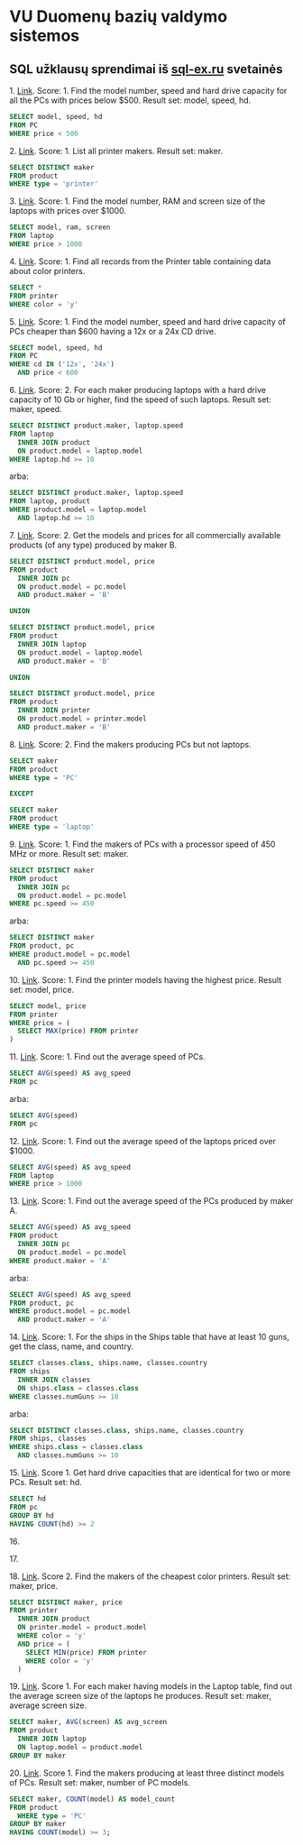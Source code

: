 # VU Duomenų bazių valdymo sistemos

## SQL užklausų sprendimai iš [sql-ex.ru](https://sql-ex.ru/exercises/index.php?act=learn) svetainės

1\. [Link](https://sql-ex.ru/exercises/index.php?act=learn&LN=1). Score: 1. Find the model number, speed and hard drive capacity for all the PCs with prices below $500.
Result set: model, speed, hd.

```sql
SELECT model, speed, hd
FROM PC
WHERE price < 500
```

2\. [Link](https://sql-ex.ru/exercises/index.php?act=learn&LN=2). Score: 1. List all printer makers. Result set: maker.

```sql
SELECT DISTINCT maker
FROM product
WHERE type = 'printer'
```

3\. [Link](https://sql-ex.ru/exercises/index.php?act=learn&LN=3). Score: 1. Find the model number, RAM and screen size of the laptops with prices over $1000.

```sql
SELECT model, ram, screen
FROM laptop
WHERE price > 1000
```

4\. [Link](https://sql-ex.ru/exercises/index.php?act=learn&LN=4). Score: 1. Find all records from the Printer table containing data about color printers.

```sql
SELECT *
FROM printer
WHERE color = 'y'
```

5\. [Link](https://sql-ex.ru/exercises/index.php?act=learn&LN=5). Score: 1. Find the model number, speed and hard drive capacity of PCs cheaper than $600 having a 12x or a 24x CD drive.

```sql
SELECT model, speed, hd
FROM PC
WHERE cd IN ('12x', '24x')
  AND price < 600
```

6\. [Link](https://sql-ex.ru/exercises/index.php?act=learn&LN=6). Score: 2. For each maker producing laptops with a hard drive capacity of 10 Gb or higher, find the speed of such laptops. Result set: maker, speed.

```sql
SELECT DISTINCT product.maker, laptop.speed
FROM laptop
  INNER JOIN product
  ON product.model = laptop.model
WHERE laptop.hd >= 10
```

arba:

```sql
SELECT DISTINCT product.maker, laptop.speed
FROM laptop, product
WHERE product.model = laptop.model
  AND laptop.hd >= 10
```

7\. [Link](https://sql-ex.ru/exercises/index.php?act=learn&LN=7). Score: 2. Get the models and prices for all commercially available products (of any type) produced by maker B.

```sql
SELECT DISTINCT product.model, price
FROM product
  INNER JOIN pc
  ON product.model = pc.model
  AND product.maker = 'B'

UNION

SELECT DISTINCT product.model, price
FROM product
  INNER JOIN laptop
  ON product.model = laptop.model
  AND product.maker = 'B'

UNION

SELECT DISTINCT product.model, price
FROM product
  INNER JOIN printer
  ON product.model = printer.model
  AND product.maker = 'B'
```

8\. [Link](https://sql-ex.ru/exercises/index.php?act=learn&LN=8). Score: 2. Find the makers producing PCs but not laptops.

```sql
SELECT maker
FROM product
WHERE type = 'PC'

EXCEPT

SELECT maker
FROM product
WHERE type = 'laptop'
```

9\. [Link](https://sql-ex.ru/exercises/index.php?act=learn&LN=9). Score: 1. Find the makers of PCs with a processor speed of 450 MHz or more. Result set: maker.

```sql
SELECT DISTINCT maker
FROM product
  INNER JOIN pc
  ON product.model = pc.model
WHERE pc.speed >= 450
```

arba:

```sql
SELECT DISTINCT maker
FROM product, pc
WHERE product.model = pc.model
  AND pc.speed >= 450
```

10\. [Link](https://sql-ex.ru/exercises/index.php?act=learn&LN=10). Score: 1. Find the printer models having the highest price. Result set: model, price.

```sql
SELECT model, price
FROM printer
WHERE price = (
  SELECT MAX(price) FROM printer
)
```

11\. [Link](https://sql-ex.ru/exercises/index.php?act=learn&LN=11). Score: 1. Find out the average speed of PCs.

```sql
SELECT AVG(speed) AS avg_speed
FROM pc
```

arba:

```sql
SELECT AVG(speed)
FROM pc
```

12\. [Link](https://sql-ex.ru/exercises/index.php?act=learn&LN=12). Score: 1. Find out the average speed of the laptops priced over $1000.

```sql
SELECT AVG(speed) AS avg_speed
FROM laptop
WHERE price > 1000
```

13\. [Link](https://sql-ex.ru/exercises/index.php?act=learn&LN=13). Score: 1. Find out the average speed of the PCs produced by maker A.

```sql
SELECT AVG(speed) AS avg_speed
FROM product
  INNER JOIN pc
  ON product.model = pc.model
WHERE product.maker = 'A'
```

arba:

```sql
SELECT AVG(speed) AS avg_speed
FROM product, pc
WHERE product.model = pc.model
  AND product.maker = 'A'
```

14\. [Link](https://sql-ex.ru/exercises/index.php?act=learn&LN=14). Score: 1. For the ships in the Ships table that have at least 10 guns, get the class, name, and country.

```sql
SELECT classes.class, ships.name, classes.country
FROM ships
  INNER JOIN classes
  ON ships.class = classes.class
WHERE classes.numGuns >= 10
```

arba:

```sql
SELECT DISTINCT classes.class, ships.name, classes.country
FROM ships, classes
WHERE ships.class = classes.class
  AND classes.numGuns >= 10
```

15\. [Link](https://sql-ex.ru/exercises/index.php?act=learn&LN=15). Score 1. Get hard drive capacities that are identical for two or more PCs. Result set: hd.

```sql
SELECT hd
FROM pc
GROUP BY hd
HAVING COUNT(hd) >= 2
```

16\.

17\.

18\. [Link](https://sql-ex.ru/exercises/index.php?act=learn&LN=18). Score 2. Find the makers of the cheapest color printers.
Result set: maker, price.

```sql
SELECT DISTINCT maker, price
FROM printer
  INNER JOIN product
  ON printer.model = product.model
  WHERE color = 'y'
  AND price = (
    SELECT MIN(price) FROM printer
    WHERE color = 'y'
  )
```

19\. [Link](https://sql-ex.ru/exercises/index.php?act=learn&LN=19). Score 1. For each maker having models in the Laptop table, find out the average screen size of the laptops he produces.
Result set: maker, average screen size.

```sql
SELECT maker, AVG(screen) AS avg_screen
FROM product
  INNER JOIN laptop
  ON laptop.model = product.model
GROUP BY maker
```

20\. [Link](https://sql-ex.ru/exercises/index.php?act=learn&LN=20). Score 1. Find the makers producing at least three distinct models of PCs.
Result set: maker, number of PC models.

```sql
SELECT maker, COUNT(model) AS model_count
FROM product
  WHERE type = 'PC'
GROUP BY maker
HAVING COUNT(model) >= 3;
```
